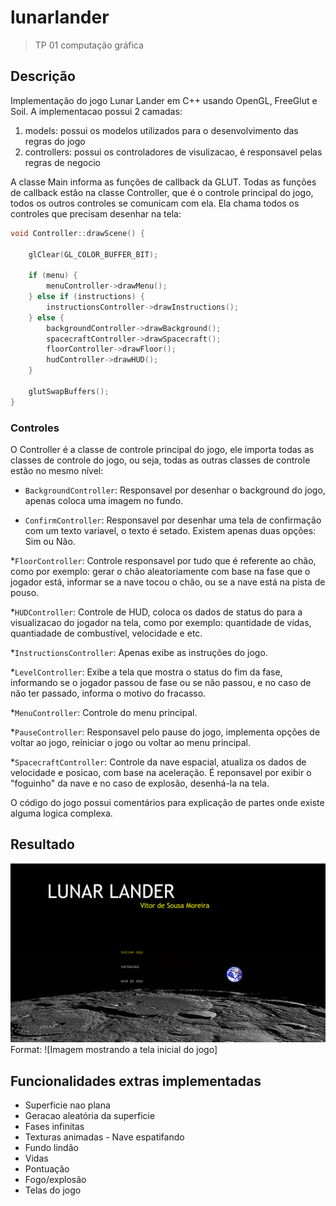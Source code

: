 # lunarlander
> TP 01 computação gráfica

## Descrição
Implementação do jogo Lunar Lander em C++ usando OpenGL, FreeGlut e Soil.
A implementacao possui 2 camadas:
1. models: possui os modelos utilizados para o desenvolvimento das regras do jogo
1. controllers: possui os controladores de visulizacao, é responsavel pelas regras de negocio

A classe Main informa as funções de callback da GLUT. Todas as funções de callback estão na classe Controller, que é o controle principal do jogo, todos os outros controles se comunicam com ela. Ela chama todos os controles que precisam desenhar na tela:

```c
void Controller::drawScene() {

	glClear(GL_COLOR_BUFFER_BIT);

	if (menu) {
		menuController->drawMenu();
	} else if (instructions) {
		instructionsController->drawInstructions();
	} else {
		backgroundController->drawBackground();
		spacecraftController->drawSpacecraft();
		floorController->drawFloor();
		hudController->drawHUD();
	}

	glutSwapBuffers();
}
```

### Controles
O Controller é a classe de controle principal do jogo, ele importa todas as classes de controle do jogo, ou seja, todas as outras classes de controle estão no mesmo nível:
* ```BackgroundController```: Responsavel por desenhar o background do jogo, apenas coloca uma imagem no fundo.

* ```ConfirmController```: Responsavel por desenhar uma tela de confirmação com um texto variavel, o texto é setado. Existem apenas duas opções: Sim ou Não.

*```FloorController```: Controle responsavel por tudo que é referente ao chão, como por exemplo: gerar o chão aleatoriamente com base na fase que o jogador está, informar se a nave tocou o chão, ou se a nave está na pista de pouso.

*```HUDController```: Controle de HUD, coloca os dados de status do para a visualizacao do jogador na tela, como por exemplo: quantidade de vidas, quantiadade de combustível, velocidade e etc.

*```InstructionsController```: Apenas exibe as instruções do jogo.

*```LevelController```: Exibe a tela que mostra o status do fim da fase, informando se o jogador passou de fase ou se não passou, e no caso de não ter passado, informa o motivo do fracasso.

*```MenuController```: Controle do menu principal.

*```PauseController```: Responsavel pelo pause do jogo, implementa opções de voltar ao jogo, reiniciar o jogo ou voltar ao menu principal.

*```SpacecraftController```: Controle da nave espacial, atualiza os dados de velocidade e posicao, com base na aceleração. É reponsavel por exibir o "foguinho" da nave e no caso de explosão, desenhá-la na tela.

O código do jogo possui comentários para explicação de partes onde existe alguma logica complexa.

## Resultado
![Tela inicial do jogo](/images/1_menu-principal.png)
Format: ![Imagem mostrando a tela inicial do jogo]
## Funcionalidades extras implementadas

* Superficie nao plana
* Geracao aleatória da superficie
* Fases infinitas
* Texturas animadas - Nave espatifando
* Fundo lindão
* Vidas
* Pontuação
* Fogo/explosão
* Telas do jogo